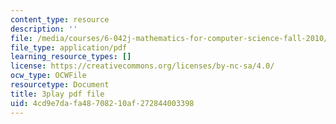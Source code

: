 ```yaml
---
content_type: resource
description: ''
file: /media/courses/6-042j-mathematics-for-computer-science-fall-2010/4cd9e7dafa48708210af272844003398_GJpt_3ie4WU.pdf
file_type: application/pdf
learning_resource_types: []
license: https://creativecommons.org/licenses/by-nc-sa/4.0/
ocw_type: OCWFile
resourcetype: Document
title: 3play pdf file
uid: 4cd9e7da-fa48-7082-10af-272844003398
---
```

